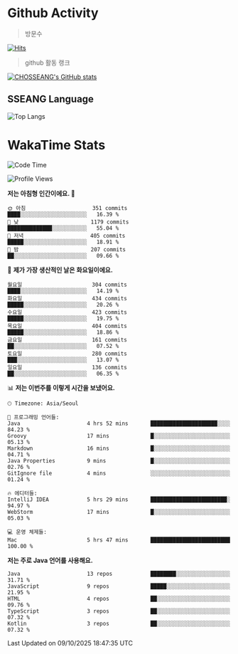 <!--
**CHOSSEANG/CHOSSEANG** is a ✨ _special_ ✨ repository because its `README.md` (this file) appears on your GitHub profile.

Here are some ideas to get you started:

- 🔭 I’m currently working on ...
- 🌱 I’m currently learning ...
- 👯 I’m looking to collaborate on ...
- 🤔 I’m looking for help with ...
- 💬 Ask me about ...
- 📫 How to reach me: ...
- 😄 Pronouns: ...
- ⚡ Fun fact: ...
-->

# Github Activity
> 방문수

[![Hits](https://hits.seeyoufarm.com/api/count/incr/badge.svg?url=https%3A%2F%2Fgithub.com%2FCHOSSEANG&count_bg=%238AED3E&title_bg=%23495358&icon=electron.svg&icon_color=%23E7E7E7&title=CHOSSEANG&edge_flat=false)](https://hits.seeyoufarm.com)
> github 활동 랭크

[![CHOSSEANG's GitHub stats](https://github-readme-stats.vercel.app/api?username=CHOSSEANG)](https://github.com/CHOSSEANG/github-readme-stats)

## SSEANG Language
![Top Langs](https://github-readme-stats.vercel.app/api/top-langs/?username=CHOSSEANG&layout=compact)

# WakaTime Stats

<!--START_SECTION:waka-->
![Code Time](http://img.shields.io/badge/Code%20Time-865%20hrs%205%20mins-blue)

![Profile Views](http://img.shields.io/badge/Profile%20Views-0-blue)

**저는 아침형 인간이에요. 🐤** 

```text
🌞 아침                     351 commits         ████░░░░░░░░░░░░░░░░░░░░░   16.39 % 
🌆 낮　                     1179 commits        ██████████████░░░░░░░░░░░   55.04 % 
🌃 저녁                     405 commits         █████░░░░░░░░░░░░░░░░░░░░   18.91 % 
🌙 밤　                     207 commits         ██░░░░░░░░░░░░░░░░░░░░░░░   09.66 % 
```
📅 **제가 가장 생산적인 날은 화요일이에요.** 

```text
월요일                      304 commits         ████░░░░░░░░░░░░░░░░░░░░░   14.19 % 
화요일                      434 commits         █████░░░░░░░░░░░░░░░░░░░░   20.26 % 
수요일                      423 commits         █████░░░░░░░░░░░░░░░░░░░░   19.75 % 
목요일                      404 commits         █████░░░░░░░░░░░░░░░░░░░░   18.86 % 
금요일                      161 commits         ██░░░░░░░░░░░░░░░░░░░░░░░   07.52 % 
토요일                      280 commits         ███░░░░░░░░░░░░░░░░░░░░░░   13.07 % 
일요일                      136 commits         ██░░░░░░░░░░░░░░░░░░░░░░░   06.35 % 
```


📊 **저는 이번주를 이렇게 시간을 보냈어요.** 

```text
🕑︎ Timezone: Asia/Seoul

💬 프로그래밍 언어들: 
Java                     4 hrs 52 mins       █████████████████████░░░░   84.23 % 
Groovy                   17 mins             █░░░░░░░░░░░░░░░░░░░░░░░░   05.13 % 
Markdown                 16 mins             █░░░░░░░░░░░░░░░░░░░░░░░░   04.71 % 
Java Properties          9 mins              █░░░░░░░░░░░░░░░░░░░░░░░░   02.76 % 
GitIgnore file           4 mins              ░░░░░░░░░░░░░░░░░░░░░░░░░   01.24 % 

🔥 에디터들: 
IntelliJ IDEA            5 hrs 29 mins       ████████████████████████░   94.97 % 
WebStorm                 17 mins             █░░░░░░░░░░░░░░░░░░░░░░░░   05.03 % 

💻 운영 체제들: 
Mac                      5 hrs 47 mins       █████████████████████████   100.00 % 
```

**저는 주로 Java 언어를 사용해요.** 

```text
Java                     13 repos            ████████░░░░░░░░░░░░░░░░░   31.71 % 
JavaScript               9 repos             █████░░░░░░░░░░░░░░░░░░░░   21.95 % 
HTML                     4 repos             ██░░░░░░░░░░░░░░░░░░░░░░░   09.76 % 
TypeScript               3 repos             ██░░░░░░░░░░░░░░░░░░░░░░░   07.32 % 
Kotlin                   3 repos             ██░░░░░░░░░░░░░░░░░░░░░░░   07.32 % 
```




 Last Updated on 09/10/2025 18:47:35 UTC
<!--END_SECTION:waka-->

